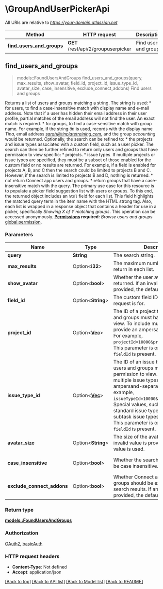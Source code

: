 # \GroupAndUserPickerApi

All URIs are relative to *https://your-domain.atlassian.net*

Method | HTTP request | Description
------------- | ------------- | -------------
[**find_users_and_groups**](GroupAndUserPickerApi.md#find_users_and_groups) | **GET** /rest/api/2/groupuserpicker | Find users and groups



## find_users_and_groups

> models::FoundUsersAndGroups find_users_and_groups(query, max_results, show_avatar, field_id, project_id, issue_type_id, avatar_size, case_insensitive, exclude_connect_addons)
Find users and groups

Returns a list of users and groups matching a string. The string is used:   *  for users, to find a case-insensitive match with display name and e-mail address. Note that if a user has hidden their email address in their user profile, partial matches of the email address will not find the user. An exact match is required.  *  for groups, to find a case-sensitive match with group name.  For example, if the string *tin* is used, records with the display name *Tina*, email address *sarah@tinplatetraining.com*, and the group *accounting* would be returned.  Optionally, the search can be refined to:   *  the projects and issue types associated with a custom field, such as a user picker. The search can then be further refined to return only users and groups that have permission to view specific:           *  projects.      *  issue types.          If multiple projects or issue types are specified, they must be a subset of those enabled for the custom field or no results are returned. For example, if a field is enabled for projects A, B, and C then the search could be limited to projects B and C. However, if the search is limited to projects B and D, nothing is returned.  *  not return Connect app users and groups.  *  return groups that have a case-insensitive match with the query.  The primary use case for this resource is to populate a picker field suggestion list with users or groups. To this end, the returned object includes an `html` field for each list. This field highlights the matched query term in the item name with the HTML strong tag. Also, each list is wrapped in a response object that contains a header for use in a picker, specifically *Showing X of Y matching groups*.  This operation can be accessed anonymously.  **[Permissions](#permissions) required:** *Browse users and groups* [global permission](https://confluence.atlassian.com/x/yodKLg).

### Parameters


Name | Type | Description  | Required | Notes
------------- | ------------- | ------------- | ------------- | -------------
**query** | **String** | The search string. | [required] |
**max_results** | Option<**i32**> | The maximum number of items to return in each list. |  |[default to 50]
**show_avatar** | Option<**bool**> | Whether the user avatar should be returned. If an invalid value is provided, the default value is used. |  |[default to false]
**field_id** | Option<**String**> | The custom field ID of the field this request is for. |  |
**project_id** | Option<[**Vec<String>**](String.md)> | The ID of a project that returned users and groups must have permission to view. To include multiple projects, provide an ampersand-separated list. For example, `projectId=10000&projectId=10001`. This parameter is only used when `fieldId` is present. |  |
**issue_type_id** | Option<[**Vec<String>**](String.md)> | The ID of an issue type that returned users and groups must have permission to view. To include multiple issue types, provide an ampersand-separated list. For example, `issueTypeId=10000&issueTypeId=10001`. Special values, such as `-1` (all standard issue types) and `-2` (all subtask issue types), are supported. This parameter is only used when `fieldId` is present. |  |
**avatar_size** | Option<**String**> | The size of the avatar to return. If an invalid value is provided, the default value is used. |  |[default to xsmall]
**case_insensitive** | Option<**bool**> | Whether the search for groups should be case insensitive. |  |[default to false]
**exclude_connect_addons** | Option<**bool**> | Whether Connect app users and groups should be excluded from the search results. If an invalid value is provided, the default value is used. |  |[default to false]

### Return type

[**models::FoundUsersAndGroups**](FoundUsersAndGroups.md)

### Authorization

[OAuth2](../README.md#OAuth2), [basicAuth](../README.md#basicAuth)

### HTTP request headers

- **Content-Type**: Not defined
- **Accept**: application/json

[[Back to top]](#) [[Back to API list]](../README.md#documentation-for-api-endpoints) [[Back to Model list]](../README.md#documentation-for-models) [[Back to README]](../README.md)


